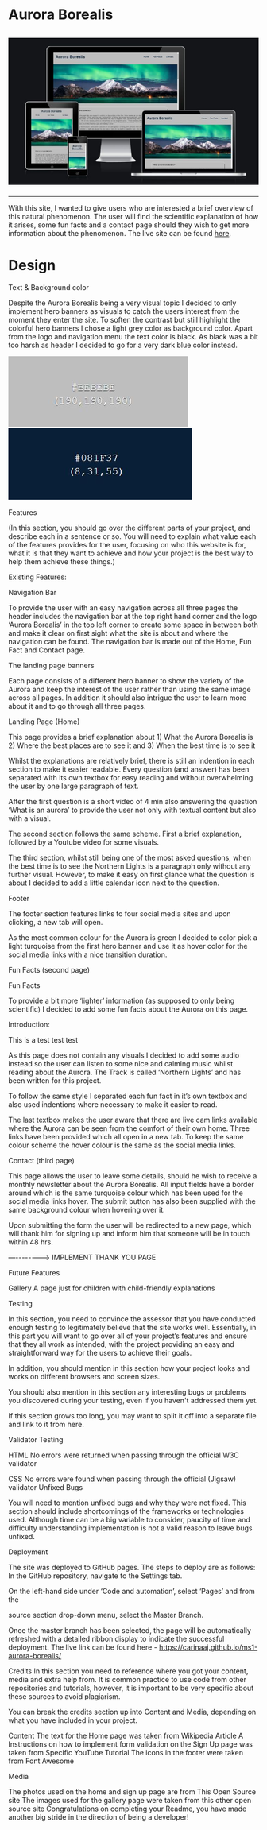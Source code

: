 # Aurora Borealis 

<h2 align="center"><img src="wireframes/am-i-responsive.jpg"></h2>

<hr>

With this site, I wanted to give users who are interested a brief overview of this natural phenomenon. The user will find the scientific explanation of how it arises, some fun facts and a contact page should they wish to get more information about the phenomenon. The live site can be found [here](https://carinaaj.github.io/ms1-aurora-borealis/).

# Design

Text & Background color

Despite the Aurora Borealis being a very visual topic I decided to only implement hero banners as visuals to catch the users interest from the moment they enter the 
site. To soften the contrast but still highlight the colorful hero banners I chose a light grey color as background color. Apart from the logo and navigation menu
the text color is black. As black was a bit too harsh as header I decided to go for a very dark blue color instead.

![Background color](wireframes/background-color.jpg) ![Menu color before hover](wireframes/menu-color.jpg)

Features

(In this section, you should go over the different parts of your project, and describe each in a sentence or so. You will need to explain what value each of the features provides for the user, focusing on who this website is for, what it is that they want to achieve and how your project is the best way to help them achieve these things.)

Existing Features:

Navigation Bar

To provide the user with an easy navigation across all three pages the header includes the navigation bar at the top right hand corner and the logo ‘Aurora Borealis’ in the top left corner to create some space in between both and make it clear on first sight what the site is about and where the navigation can be found. The navigation bar is made out of the Home, Fun Fact and Contact page. 


The landing page banners

Each page consists of a different hero banner to show the variety of the Aurora and keep the interest of the user rather than using the same image across all pages. In addition it should also intrigue the user to learn more about it and to go through all three pages. 


Landing Page (Home)

This page provides a brief explanation about 1) What the Aurora Borealis is 2) Where the best places are to see it and 3) When the best time is to see it

Whilst the explanations are relatively brief, there is still an indention in each section to make it easier readable. Every question (and answer) has been separated with its own textbox for easy reading and without overwhelming the user by one large paragraph of text. 

After the first question is a short video of 4 min also answering the question ‘What is an aurora’ to provide the user not only with textual content but also with a visual. 

The second section follows the same scheme. First a brief explanation, followed by a Youtube video for some visuals.

The third section, whilst still being one of the most asked questions, when the best time is to see the Northern Lights is a paragraph only without any further visual. However, to make it easy on first glance what the question is about I decided to add a little calendar icon next to the question.

Footer

The footer section features links to four social media sites and upon clicking, a new tab will open.

As the most common colour for the Aurora is green I decided to color pick a light turquoise from the first hero banner and use it as hover color for the social media links with a nice transition duration.

Fun Facts (second page)

Fun Facts

To provide a bit more ‘lighter’ information (as supposed to only being scientific) I decided to add some fun facts about the Aurora on this page. 

Introduction:

This is a test test test 

As this page does not contain any visuals I decided to add some audio instead so the user can listen to some nice and calming music whilst reading about the Aurora. The Track is called ‘Northern Lights’ and has been written for this project.

To follow the same style I separated each fun fact in it’s own textbox and also used indentions where necessary to make it easier to read.

The last textbox makes the user aware that there are live cam links available where the Aurora can be seen from the comfort of their own home. Three links have been provided which all open in a new tab. To keep the same colour scheme the hover colour is the same as the social media links.



Contact (third page)


This page allows the user to leave some details, should he wish to receive a monthly newsletter about the Aurora Borealis. All input fields have a border around which is the same turquoise colour which has been used for the social media links hover. The submit button has also been supplied with the same background colour when hovering over it.

Upon submitting the form the user will be redirected to a new page, which will thank him for signing up and inform him that someone will be in touch within 48 hrs.

—--------> IMPLEMENT THANK YOU PAGE


Future Features

Gallery
A page just for children with child-friendly explanations

Testing

In this section, you need to convince the assessor that you have conducted enough testing to legitimately believe that the site works well. Essentially, in this part you will want to go over all of your project’s features and ensure that they all work as intended, with the project providing an easy and straightforward way for the users to achieve their goals.

In addition, you should mention in this section how your project looks and works on different browsers and screen sizes.

You should also mention in this section any interesting bugs or problems you discovered during your testing, even if you haven't addressed them yet.

If this section grows too long, you may want to split it off into a separate file and link to it from here.

Validator Testing

HTML
No errors were returned when passing through the official W3C validator

CSS
No errors were found when passing through the official (Jigsaw) validator
Unfixed Bugs

You will need to mention unfixed bugs and why they were not fixed. This section should include shortcomings of the frameworks or technologies used. Although time can be a big variable to consider, paucity of time and difficulty understanding implementation is not a valid reason to leave bugs unfixed.

Deployment


The site was deployed to GitHub pages. The steps to deploy are as follows:
In the GitHub repository, navigate to the Settings tab.

On the left-hand side under ‘Code and automation’, select ‘Pages’ and from the 

source section drop-down menu, select the Master Branch.

Once the master branch has been selected, the page will be automatically refreshed with a detailed ribbon display to indicate the successful deployment.
The live link can be found here - 
https://carinaaj.github.io/ms1-aurora-borealis/


Credits
In this section you need to reference where you got your content, media and extra help from. It is common practice to use code from other repositories and tutorials, however, it is important to be very specific about these sources to avoid plagiarism.

You can break the credits section up into Content and Media, depending on what you have included in your project.

Content
The text for the Home page was taken from Wikipedia Article A
Instructions on how to implement form validation on the Sign Up page was taken from Specific YouTube Tutorial
The icons in the footer were taken from Font Awesome


Media

The photos used on the home and sign up page are from This Open Source site
The images used for the gallery page were taken from this other open source site
Congratulations on completing your Readme, you have made another big stride in the direction of being a developer!






